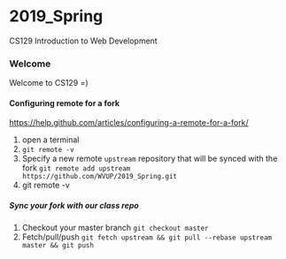 # 2019_Spring
CS129 Introduction to Web Development

### Welcome
Welcome to CS129 =)


#### Configuring remote for a fork
https://help.github.com/articles/configuring-a-remote-for-a-fork/

1. open a terminal
2. `git remote -v`
3. Specify a new remote `upstream` repository that will be synced with the fork
    `git remote add upstream https://github.com/WVUP/2019_Spring.git`
4. git remote -v

##### Sync your fork with our class repo

1. Checkout your master branch
    `git checkout master`
2. Fetch/pull/push
    `git fetch upstream && git pull --rebase upstream master && git push`

